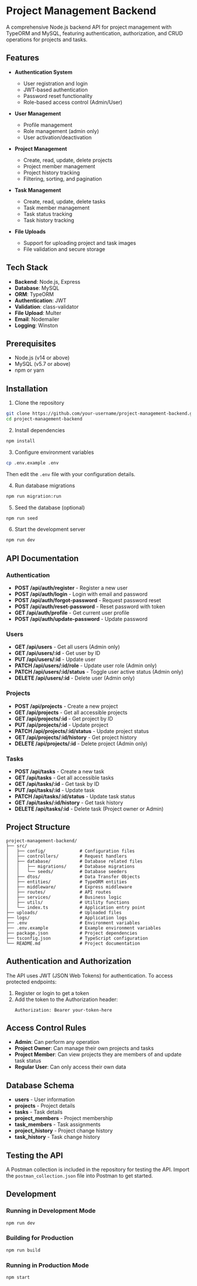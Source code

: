 # Project Management Backend

A comprehensive Node.js backend API for project management with TypeORM and MySQL, featuring authentication, authorization, and CRUD operations for projects and tasks.

## Features

- **Authentication System**

  - User registration and login
  - JWT-based authentication
  - Password reset functionality
  - Role-based access control (Admin/User)

- **User Management**

  - Profile management
  - Role management (admin only)
  - User activation/deactivation

- **Project Management**

  - Create, read, update, delete projects
  - Project member management
  - Project history tracking
  - Filtering, sorting, and pagination

- **Task Management**

  - Create, read, update, delete tasks
  - Task member management
  - Task status tracking
  - Task history tracking

- **File Uploads**
  - Support for uploading project and task images
  - File validation and secure storage

## Tech Stack

- **Backend**: Node.js, Express
- **Database**: MySQL
- **ORM**: TypeORM
- **Authentication**: JWT
- **Validation**: class-validator
- **File Upload**: Multer
- **Email**: Nodemailer
- **Logging**: Winston

## Prerequisites

- Node.js (v14 or above)
- MySQL (v5.7 or above)
- npm or yarn

## Installation

1. Clone the repository

```bash
git clone https://github.com/your-username/project-management-backend.git
cd project-management-backend
```

2. Install dependencies

```bash
npm install
```

3. Configure environment variables

```bash
cp .env.example .env
```

Then edit the `.env` file with your configuration details.

4. Run database migrations

```bash
npm run migration:run
```

5. Seed the database (optional)

```bash
npm run seed
```

6. Start the development server

```bash
npm run dev
```

## API Documentation

### Authentication

- **POST /api/auth/register** - Register a new user
- **POST /api/auth/login** - Login with email and password
- **POST /api/auth/forgot-password** - Request password reset
- **POST /api/auth/reset-password** - Reset password with token
- **GET /api/auth/profile** - Get current user profile
- **POST /api/auth/update-password** - Update password

### Users

- **GET /api/users** - Get all users (Admin only)
- **GET /api/users/:id** - Get user by ID
- **PUT /api/users/:id** - Update user
- **PATCH /api/users/:id/role** - Update user role (Admin only)
- **PATCH /api/users/:id/status** - Toggle user active status (Admin only)
- **DELETE /api/users/:id** - Delete user (Admin only)

### Projects

- **POST /api/projects** - Create a new project
- **GET /api/projects** - Get all accessible projects
- **GET /api/projects/:id** - Get project by ID
- **PUT /api/projects/:id** - Update project
- **PATCH /api/projects/:id/status** - Update project status
- **GET /api/projects/:id/history** - Get project history
- **DELETE /api/projects/:id** - Delete project (Admin only)

### Tasks

- **POST /api/tasks** - Create a new task
- **GET /api/tasks** - Get all accessible tasks
- **GET /api/tasks/:id** - Get task by ID
- **PUT /api/tasks/:id** - Update task
- **PATCH /api/tasks/:id/status** - Update task status
- **GET /api/tasks/:id/history** - Get task history
- **DELETE /api/tasks/:id** - Delete task (Project owner or Admin)

## Project Structure

```
project-management-backend/
├── src/
│   ├── config/             # Configuration files
│   ├── controllers/        # Request handlers
│   ├── database/           # Database related files
│   │   ├── migrations/     # Database migrations
│   │   └── seeds/          # Database seeders
│   ├── dtos/               # Data Transfer Objects
│   ├── entities/           # TypeORM entities
│   ├── middleware/         # Express middleware
│   ├── routes/             # API routes
│   ├── services/           # Business logic
│   ├── utils/              # Utility functions
│   └── index.ts            # Application entry point
├── uploads/                # Uploaded files
├── logs/                   # Application logs
├── .env                    # Environment variables
├── .env.example            # Example environment variables
├── package.json            # Project dependencies
├── tsconfig.json           # TypeScript configuration
└── README.md               # Project documentation
```

## Authentication and Authorization

The API uses JWT (JSON Web Tokens) for authentication. To access protected endpoints:

1. Register or login to get a token
2. Add the token to the Authorization header:
   ```
   Authorization: Bearer your-token-here
   ```

## Access Control Rules

- **Admin**: Can perform any operation
- **Project Owner**: Can manage their own projects and tasks
- **Project Member**: Can view projects they are members of and update task status
- **Regular User**: Can only access their own data

## Database Schema

- **users** - User information
- **projects** - Project details
- **tasks** - Task details
- **project_members** - Project membership
- **task_members** - Task assignments
- **project_history** - Project change history
- **task_history** - Task change history

## Testing the API

A Postman collection is included in the repository for testing the API. Import the `postman_collection.json` file into Postman to get started.

## Development

### Running in Development Mode

```bash
npm run dev
```

### Building for Production

```bash
npm run build
```

### Running in Production Mode

```bash
npm start
```

